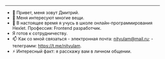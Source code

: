 ___________________________________________
- 👋 Привет, меня зовут Дмитрий.
- 👀 Меня интересуют многие вещи.
- 🌱 В настоящее время я учусь в школе онлайн-программирования Hexlet. Профессия: Frontend разработчик.
- Я готов к сотрудничеству.
- 📫 Как со мной связаться - электронная почта: nityulam@mail.ru; - телеграмм: https://t.me/nityulam.
- ⚡ Интересный факт: я расскажу вам в личном общении.
